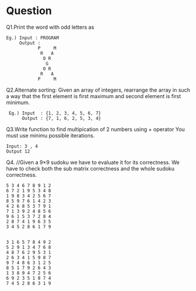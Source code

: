 # Question
Q1.Print the word with odd letters as
```
Eg.) Input : PROGRAM
     Output : 
            P     M
             R   A
              O R
               G
              O R
             R   A
            P     M
```

Q2.Alternate sorting: Given an array of integers, rearrange the array in such a way that the first element is first maximum and second element is first minimum. 
```
 Eg.) Input  : {1, 2, 3, 4, 5, 6, 7} 
      Output : {7, 1, 6, 2, 5, 3, 4}
```

Q3.Write function to find multipication of 2 numbers using + operator You must use minimu possible iterations.
```
Input: 3 , 4
Output 12
```

Q4. //Given a 9×9 sudoku we have to evaluate it for its correctness. We have to check both the sub matrix correctness and the whole sudoku correctness.
```
5 3 4 6 7 8 9 1 2
6 7 2 1 9 5 3 4 8
1 9 8 3 4 2 5 6 7
8 5 9 7 6 1 4 2 3
4 2 6 8 5 3 7 9 1
7 1 3 9 2 4 8 5 6
9 6 1 5 3 7 2 8 4
2 8 7 4 1 9 6 3 5
3 4 5 2 8 6 1 7 9


3 1 6 5 7 8 4 9 2
5 2 9 1 3 4 7 6 8
4 8 7 6 2 9 5 3 1
2 6 3 4 1 5 9 8 7
9 7 4 8 6 3 1 2 5
8 5 1 7 9 2 6 4 3
1 3 8 9 4 7 2 5 6
6 9 2 3 5 1 8 7 4
7 4 5 2 8 6 3 1 9
```
